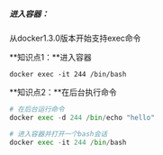 ##### 进入容器：

从docker1.3.0版本开始支持exec命令

**知识点1：**进入容器

```
docker exec -it 244 /bin/bash
```

**知识点2：**在后台执行命令

```python
# 在后台运行命令
docker exec -d 244 /bin/echo "hello"

# 进入容器并打开一个bash会话
docker exec -it 244 /bin/bash
```

